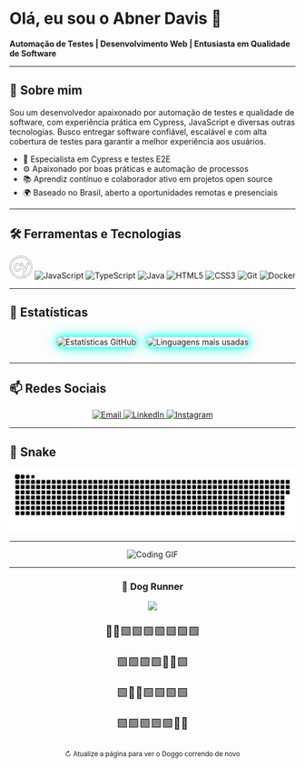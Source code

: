 # Olá, eu sou o Abner Davis 👋

**Automação de Testes | Desenvolvimento Web | Entusiasta em Qualidade de Software**

---

## 🚀 Sobre mim

Sou um desenvolvedor apaixonado por automação de testes e qualidade de software, com experiência prática em Cypress, JavaScript e diversas outras tecnologias. Busco entregar software confiável, escalável e com alta cobertura de testes para garantir a melhor experiência aos usuários.

- 🎯 Especialista em Cypress e testes E2E  
- ⚙️ Apaixonado por boas práticas e automação de processos  
- 📚 Aprendiz contínuo e colaborador ativo em projetos open source  
- 🌍 Baseado no Brasil, aberto a oportunidades remotas e presenciais

---

## 🛠 Ferramentas e Tecnologias

<div align="center">
  <img alt="Cypress" width="40" height="40" src="https://github.com/AbnerDavis/AbnerDavis/blob/main/assets/cypress.svg" />
  <img alt="JavaScript" src="https://cdn.jsdelivr.net/gh/devicons/devicon/icons/javascript/javascript-original.svg" width="48" height="48" />
  <img alt="TypeScript" src="https://cdn.jsdelivr.net/gh/devicons/devicon/icons/typescript/typescript-original.svg" width="48" height="48" />
  <img alt="Java" src="https://cdn.jsdelivr.net/gh/devicons/devicon/icons/java/java-original.svg" width="48" height="48" />
  <img alt="HTML5" src="https://cdn.jsdelivr.net/gh/devicons/devicon/icons/html5/html5-original.svg" width="48" height="48" />
  <img alt="CSS3" src="https://cdn.jsdelivr.net/gh/devicons/devicon/icons/css3/css3-original.svg" width="48" height="48" />
  <img alt="Git" src="https://cdn.jsdelivr.net/gh/devicons/devicon/icons/git/git-original.svg" width="48" height="48" />
  <img alt="Docker" src="https://cdn.jsdelivr.net/gh/devicons/devicon/icons/docker/docker-original.svg" width="48" height="48" />
</div>

---

## 🤖 Estatísticas

<div align="center" style="display: flex; justify-content: center; gap: 1.2rem; max-width: 600px; margin: auto;">

  <img
    src="https://github-readme-stats.vercel.app/api?username=abnerdavis&show_icons=true&count_private=true&theme=dark&border_radius=15&title_color=00ffe7&icon_color=00ffe7&text_color=80ffdb&bg_color=0a0f0d&hide_border=true"
    alt="Estatísticas GitHub"
    width="250"
    style="box-shadow: 0 0 12px #00ffe7, 0 0 24px #00ffe7cc; border-radius: 15px;"
  />

  <img
    src="https://github-readme-stats.vercel.app/api/top-langs/?username=abnerdavis&layout=compact&langs_count=6&theme=dark&border_radius=15&title_color=00ffe7&icon_color=00ffe7&text_color=80ffdb&bg_color=0a0f0d&hide_border=true"
    alt="Linguagens mais usadas"
    width="250"
    style="box-shadow: 0 0 12px #00ffe7, 0 0 24px #00ffe7cc; border-radius: 15px;"
  />

</div>

---

## 📫 Redes Sociais

<div align="center">
  <a href="mailto:contato.casttro@outlook.com" target="_blank" rel="noopener noreferrer">
    <img alt="Email" src="https://img.shields.io/badge/Email-D14836?style=for-the-badge&logo=gmail&logoColor=white" />
  </a>
  <a href="https://www.linkedin.com/in/abnerdavisvieira/" target="_blank" rel="noopener noreferrer">
    <img alt="LinkedIn" src="https://img.shields.io/badge/LinkedIn-0077B5?style=for-the-badge&logo=linkedin&logoColor=white" />
  </a>
  <a href="https://www.instagram.com/abnerdaviss/" target="_blank" rel="noopener noreferrer">
    <img alt="Instagram" src="https://img.shields.io/badge/Instagram-E4405F?style=for-the-badge&logo=instagram&logoColor=white" />
  </a>
</div>

---

## 🐍 Snake

<p align="center">
  <img src="https://github.com/AbnerDavis/AbnerDavis/blob/output/github-contribution-grid-snake.svg" alt="GitHub Contribution Grid Snake" />
</p>

---

<div align="center">
  <img src="https://media.giphy.com/media/l0MYt5jPR6QX5pnqM/giphy.gif" alt="Coding GIF" width="280" />
</div>

---

<h3 align="center">🐶 Dog Runner</h3>

<p align="center">
  <img src="https://readme-typing-svg.herokuapp.com?font=Fira+Code&size=22&pause=1000&color=00F7FF&vCenter=true&multiline=true&repeat=true&width=435&height=60&lines=Doggo+is+on+the+run...+💨🐾🐶" />
</p>

<p align="center" style="font-size: 20px;">
  🐶💨🟩🟩🟩🟩🟩🟩🟩
</p>

<p align="center" style="font-size: 20px;">
  🟩🟩🟩🟩💨🐶🟩
</p>

<p align="center" style="font-size: 20px;">
  🟩🐶💨🟩🟩🟩🟩
</p>

<p align="center" style="font-size: 20px;">
  🟩🟩🟩🟩🟩💨🐶
</p>

<p align="center"><sub>↻ Atualize a página para ver o Doggo correndo de novo</sub></p>

